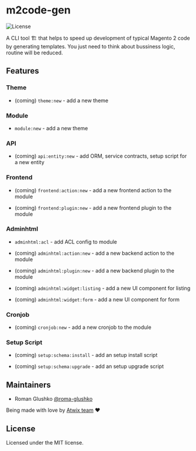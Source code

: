# m2code-gen 

<img src="https://img.shields.io/badge/license-MIT-blue.svg?style=flat" alt="License">

A CLI tool 🏗 that helps to speed up development of typical Magento 2 code by generating templates. 
You just need to think about bussiness logic, routine will be reduced.

## Features

### Theme

* (coming) `theme:new` - add a new theme 

### Module

* `module:new` - add a new theme

### API

* (coming) `api:entity:new` - add ORM, service contracts, setup script for a new entity

### Frontend

* (coming) `frontend:action:new` - add a new frontend action to the module

* (coming) `frontend:plugin:new` - add a new frontend plugin to the module

### Adminhtml

* `adminhtml:acl` - add ACL config to module

* (coming) `adminhtml:action:new` - add a new backend action to the module

* (coming) `adminhtml:plugin:new` - add a new backend plugin to the module

* (coming) `adminhtml:widget:listing` - add a new UI component for listing

* (coming) `adminhtml:widget:form` - add a new UI component for form

### Cronjob

* (coming) `cronjob:new` - add a new cronjob to the module

### Setup Script

* (coming) `setup:schema:install` - add an setup install script

* (coming) `setup:schema:upgrade` - add an setup upgrade script

## Maintainers

* Roman Glushko [@roma-glushko](https://github.com/roma-glushko) 

Being made with love by [Atwix team](https://www.atwix.com/) ❤️

## License

Licensed under the MIT license.
